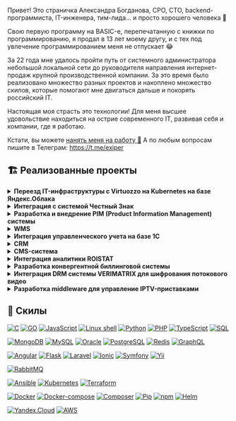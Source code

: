 Привет! Это страничка Александра Богданова, CPO, CTO, backend-программиста, IT-инженера, тим-лида... и просто хорошего человека 🤗

Свою первую программу на BASIC-е, перепечатанную с книжки по программированию, я продал в 13 лет моему другу, и с тех под увлечение программированием меня не отпускает 😂

За 22 года мне удалось пройти путь от системного администратора небольшой локальной сети до руководителя направления интернет-продаж крупной производственной компании. За это время было реализовано множество разных проектов и накоплено множество скилов, которые помогают мне двигаться дальше и покорять российский IT. 

Настоящая моя страсть это технологии! Для меня высшее удовольствие находиться на острие современного IT, развивая себя и компании, где я работаю. 

Кстати, вы можете [нанять меня на работу 🤩](https://career.habr.com/exiper)
А по любым вопросам пишите в Телеграм: https://t.me/exiper

## 🏗️ Реализованные проекты
<details>
<summary><strong>Переезд IT-инфраструктуры с Virtuozzo на Kubernetes на базе Яндекс.Облака</strong></summary>
<br />
<img src="assets/virtuozzo-to-yc.png" alt=""/>
<br />
🧐 <b>Кейс:</b> В процессе развития наших e-commerce сервисов мы заметили, что всё чаще отвлекаемся на проблемы, связанные с обеспечением мониторинга, доступности и надежности работы наших сервисов. То где-то кончатся ресурсы, то ляжет целый хост-сервер с кучей виртуалок "на борту". И хотя у нас были наработки по холодной и горячей замене, а также налажен процесс восстановления из бекапов, всё-таки хотелось тратить еще меньше времени на то, чтобы заниматься любимым делом - создавать любимые сервисы. Поэтому мы начали искать более гламурное решение. <br /><br />
❔ <b>Проблема:</b> Рассмотрев разные варианты (а среди них были: другое решение по виртуализации, приватное и публичное облако) мы остановились на варианте переезда в Яндекс.Облако. Причины, которые побудили нас это сделать:
<ul>
	<li>Серьезный крупный провайдер, который завтра не закроется</li>
	<li>Выполнение требования к лоализации данных</li>
	<li>По предварительным подсчетам стоимость выходила меньше (хотя здесь мы обманулись</li>
	<li>Встроенный по-умолчанию мониторинг и бекапы</li>
	<li>Решение проблем с доступностью благодаря наличию Managed Kubernetes</li>
	<li>Большое количество интересных сервисов, которые мы могли бы использовать в процессе развития наших сервисов</li>
</ul>
Выбрав решение, мы стали делать план переноса с текущей инфраструктуры в облако. По предварительным прикидкам выходило, что перенести предстояло порядка 130 сервисов, и переносить их в том виде, в каком они ранее работали (1 сервис - 1 виртуальная машина) не представляется возможным из-за очень высокой цены. <br /><br />
➡️ <b>Решение:</b> Было решено сразу начать оформлять каждый из сервисов в виде docker-образа и размещать сервисы в Kubernetes. Это, в свою очередь потребовало от нас изменить подход к разработке, внедрив полноценный CI/CD, но благо на базе платформы Kubernetes сделать это оказалось очень просто. <br /> Таким образом, в течение порядка 6 месяцев был произведен переезд внутренних корпоративных систем (WMS, CRM, CMS, PIM) в облако. <br /><br />
✅ <b>Результат:</b> Уже после переноса первых сервисов на новую платформу и настройку CI/CD удалось оценить, насколько стал удобен процесс разработки и обслуживания инфраструктуры. Релизы теперь делались гораздо быстрее (часы вместо дней), а контроль над состоянием инфраструктуры стал просто тотальным. К сожалению, я ушел из компании, когда процесс переезда еще только продолжался, поэтому полностью оценить весь спектр преимуществ от переезда мне не удалось. 
 <br /> <br />
<b>Используемый стек технологий:</b><br />

[![Kubernetes](https://img.shields.io/badge/IaaS-Kubernetes-yellow)](https://github.com/ab-kily)
[![Docker](https://img.shields.io/badge/Tools-Docker-black)](https://github.com/ab-kily)
[![Docker-compose](https://img.shields.io/badge/Tools-Docker%20compose-black)](https://github.com/ab-kily)
[![Helm](https://img.shields.io/badge/Tools-Helm-black)](https://github.com/ab-kily)

</details>

<details>
<summary><strong>Интеграция с системой Честный Знак</strong></summary>
<br />
<img src="assets/chesny_znak.jpg" alt=""/>
<br />
🧐 <b>Кейс:</b> Бизнес, в котором я работал, помимо всего прочего, продавал верхнюю одежду. С 1-го января 2021 года,  в соответствии с законодательством, такая одежда в обязательном порядке должна маркироваться специальными кодами формата DataMatrix, эмитировать которые поручено единому оператору - Центру Развития Перспективных Технологий (ЦРПТ), а сама система маркировки называется Честный Знак. <br /><br />
❔ <b>Проблема:</b> Проблема заключалась в том, что данные коды являются аналогом акцизных марок для алкоголя, и учет должен производиться как на входе (при приёмке или возврате товара от покупателя), так и на выходе (при продаже или возврату поставщику). Учет должен быть стожайший, т.к., помимо штрафов, система накладывала множество ограничений на движение неучтенных кодов маркировки между организациями по линии продавец-поставщик или продавец-покупатель. Кроме этого, наличие кодов и необходимости дополнительного сканирования этого кода приёмщиками и продавцами на каждом из этапов движения товара вело к увеличению времени сборки заказов, что печалило руководство, а оно печалило нас...  Соответственно, учет этих кодов без использования какой-либо автоматизации являлся абсолютно нереалистичным. Ситуация усугублялась тем, что рынке не было приемлемых решений по маркировке товаров, т.к. сам рынок только создавался. <br /><br />
➡️ <b>Решение:</b>Изучив доступные на рынке решения, мы пришли к выводу, что они нам не подходят и стали думать над собственным решением. Изучив API множества подсистем системы Честный Знак (а подсистем было много - TRUE API, API ГИС МТ, СУЗ API и ряд других), они показались нам достаточно зрелыми и юзабельными (что не часто для API гос. компаний), и мы решили сделать собственное решение, автоматизирующее работу с данными кодами. Были разработаны:
<ul>
	<li> PHP-библиотека (https://github.com/kilylabs/true-api-cli) для взаимодействием с API Честный Знак</li>
	<li>Интеграция между нашей складской WMS-системой и Честный Знак</li>
	<li>Закуплено оборудование для печати маркировки</li>
</ul><br /><br />
✅ <b>Результат:</b> Разработка заняла порядка 2-х месяцев, по итогам которой нам удалось практически полностью автоматизировать работу с кодами маркировки (за исключением участка приёмки и пересортицы). Более того, внедрение нашего решения позволило отслеживать историю движения каждого маркируемого товара, что дало маркетологам новую порцию интересных данных для анализа (например, почему одна и та же женская куртка продавалась и возвращалась 5 раз подряд на склад). Более того, в нашем решении нам удалось избавиться от необходимости двойного сканирования штрих кодов - самого штрих-кода изделия и DataMatrix кода Честного Знака. Таким образом, все операции по работе с макировкой производились прозрачно для комплектовщиков, и не приводили к увеличению сроков сборки заказов. 
<br /><br />
<b>Используемый стек технологий:</b><br />

[![PHP](https://img.shields.io/badge/Lang-PHP-blue)](https://github.com/ab-kily)
[![MySQL](https://img.shields.io/badge/DB-MySQL-orange)](https://github.com/ab-kily)
[![Yii](https://img.shields.io/badge/Framework-Yii-green)](https://github.com/ab-kily)

</details>

<details>
<summary><strong>Разработка и внедрение PIM (Product Information Management) системы</strong></summary>
<br />
<img src="assets/pimcore.jpg" alt=""/>
<br />
🧐 <b>Кейс:</b> Бизнес, в котором я работал, одной из первоочередных задач ставил качество контента, размещенного на сайтах (карточки товаров) и в печатных материалах. Однако, когда речь идет об одежде (а именно она составляла наибольший портфель заказов в компании), которая очень вариативна по своей природе (одной модели может соответствовать множество вариаций цветов, и размеров), и были определенные сложности с тем, чтобы обеспечивать должное качество и заполненность карточек товаров.<br /><br />
❔ <b>Проблема:</b> Стандартные техники работы с контентом, такие как хранение всё на каком-нибудь корпоративном файл-сервере и ведение карточек в Excel-е были очень не удобны (большая вероятность ошибиться), и нам было поручено найти  подходящее решение. Первым делом, изучив проблему, для более гибкого управления контентом было решено попробовать использовать систему класса PIM (Product Information Management). Изучали 2 системы - Akeneo и PIMcore. Выбор пал на них по очень простым причинам - они OSS (хотя и имели Enterprise версии), и обе имели развитые возможности по работе с одеждой. Проведя исследования этих систем, как часто это бывает с OSS системами, качество оставляло желать лучшего. <br /><br />
➡️ <b>Решение:</b> Отправив несколько багрепортов и даже пару пул-реквестов, и получив стандартную отписку, мол, покупайте Enterprise версию и будет вам счастье, нами было решено разработать подобную систему самостоятельно. Были реализованы основные необходимые нам функции PIM-системы, в частности:
<ul>
	<li>Централизация информации о контенте</li>
	<li>Поддержка CRUD-операций для всего спектра информации о товаре (текст, характеристики, картинки, документация, связи между товарами и др.)</li>
	<li>Workflow для заполнения карточки товара</li>
	<li>KPIs по статусу заполненности карточек товара</li>
	<li>Поддержка операцией импорта, также и экспорта контента (GraphQL)</li>
</ul><br /><br />
✅ <b>Результат:</b> По результату внедрения этой системы на горизонте 6-и месяцев качество контента заметно улучшилось, что положительно сказалось на выручке компании.
 <br /> <br />

<b>Используемый стек технологий:</b><br />

[![Angular](https://img.shields.io/badge/Framework-Angular-green)](https://github.com/ab-kily)
[![Symfony](https://img.shields.io/badge/Framework-Symfony-green)](https://github.com/ab-kily)
[![Symfony](https://img.shields.io/badge/Framework-Yii-green)](https://github.com/ab-kily)
[![MySQL](https://img.shields.io/badge/DB-MySQL-orange)](https://github.com/ab-kily)
[![GraphQL](https://img.shields.io/badge/DB-GraphQL-orange)](https://github.com/ab-kily)
[![PHP](https://img.shields.io/badge/Lang-PHP-blue)](https://github.com/ab-kily)

</details>

<details>
<summary><strong>WMS</strong></summary>

TODO: найти время чтобы описать

</details>

<details>
<summary><strong>Интеграция управленческого учета на базе 1С</strong></summary>

TODO: найти время чтобы описать

</details>

<details>
<summary><strong>CRM</strong></summary>

TODO: найти время чтобы описать

</details>

<details>
<summary><strong>CMS-система</strong></summary>

TODO: найти время чтобы описать

</details>

<details>
<summary><strong>Интеграция аналитики ROISTAT</strong></summary>

TODO: найти время чтобы описать

</details>

<details>
<summary><strong>Разработка конвергентной биллинговой системы</strong></summary>

TODO: найти время чтобы описать

</details>

<details>
<summary><strong>Интеграция DRM системы VERIMATRIX для шифрования потокового видео </strong></summary>

TODO: найти время чтобы описать

</details>

<details>
<summary><strong>Разработка middleware для управление IPTV-приставками</strong></summary>

TODO: найти время чтобы описать

</details>


## 💼 Скилы
[![C](https://img.shields.io/badge/Lang-C-blue)](https://github.com/ab-kily) [![GO](https://img.shields.io/badge/Lang-GO-blue)](https://github.com/ab-kily) [![JavaScript](https://img.shields.io/badge/Lang-JavaScript-blue)](https://github.com/ab-kily) [![Linux shell](https://img.shields.io/badge/Lang-Linix%20sehll-blue)](https://github.com/ab-kily) [![Python](https://img.shields.io/badge/Lang-Python-blue)](https://github.com/ab-kily) [![PHP](https://img.shields.io/badge/Lang-PHP-blue)](https://github.com/ab-kily) [![TypeScript](https://img.shields.io/badge/Lang-TypeScript-blue)](https://github.com/ab-kily) [![SQL](https://img.shields.io/badge/Lang-SQL-blue)](https://github.com/ab-kily)

[![MongoDB](https://img.shields.io/badge/DB-MongoDB-orange)](https://github.com/ab-kily) [![MySQL](https://img.shields.io/badge/DB-MySQL-orange)](https://github.com/ab-kily) [![Oracle](https://img.shields.io/badge/DB-Oracle-orange)](https://github.com/ab-kily) [![PostgreSQL](https://img.shields.io/badge/DB-PostgreSQL-orange)](https://github.com/ab-kily) [![Redis](https://img.shields.io/badge/DB-Redis-orange)](https://github.com/ab-kily)  [![GraphQL](https://img.shields.io/badge/DB-GraphQL)](https://github.com/ab-kily) 

[![Angular](https://img.shields.io/badge/Framework-Angular-green)](https://github.com/ab-kily) [![Flask](https://img.shields.io/badge/Framework-Flask-green)](https://github.com/ab-kily) [![Laravel](https://img.shields.io/badge/Framework-Laravel-green)](https://github.com/ab-kily) [![Ionic](https://img.shields.io/badge/Framework-Ionic-green)](https://github.com/ab-kily) [![Symfony](https://img.shields.io/badge/Framework-Symfony-green)](https://github.com/ab-kily) [![Yii](https://img.shields.io/badge/Framework-Yii-green)](https://github.com/ab-kily)

[![RabbitMQ](https://img.shields.io/badge/Message%20brokers-RabbitMQ-red)](https://github.com/ab-kily)

[![Ansible](https://img.shields.io/badge/IaaS-Ansible-yellow)](https://github.com/ab-kily) [![Kubernetes](https://img.shields.io/badge/IaaS-Kubernetes-yellow)](https://github.com/ab-kily) [![Terraform](https://img.shields.io/badge/IaaS-Terraform-yellow)](https://github.com/ab-kily)

[![Docker](https://img.shields.io/badge/Tools-Docker-black)](https://github.com/ab-kily) [![Docker-compose](https://img.shields.io/badge/Tools-Docker%20compose-black)](https://github.com/ab-kily) [![Composer](https://img.shields.io/badge/Tools-Composer-black)](https://github.com/ab-kily) [![Pip](https://img.shields.io/badge/Tools-Pip-black)](https://github.com/ab-kily) [![npm](https://img.shields.io/badge/Tools-Npm-black)](https://github.com/ab-kily) [![Helm](https://img.shields.io/badge/Tools-Helm-black)](https://github.com/ab-kily)

[![Yandex.Cloud](https://img.shields.io/badge/Cloud-Yandex.Cloud-white)](https://github.com/ab-kily) [![AWS](https://img.shields.io/badge/Cloud-AWS-white)](https://github.com/ab-kily)



